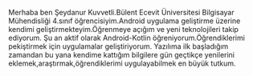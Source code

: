 
Merhaba ben Şeydanur Kuvvetli.Bülent Ecevit Üniversitesi Bilgisayar Mühendisliği 4.sınıf öğrencisiyim.Android uygulama geliştirme üzerine kendimi geliştirmekteyim.Öğrenmeye açığım ve yeni teknolojileri takip ediyorum.
Şu an aktif olarak Android-Kotlin öğreniyorum.Öğrendiklerimi pekiştirmek için uygulamalar geliştiriyorum.
Yazılıma ilk başladığım zamandan bu yana kendime kattığım bilgilere gün geçtikçe yenilerini eklemek,araştırmak,öğrendiklerimi uygulayabilmek en büyük tutkum.
<!--
**seydanurkuvvetli/seydanurkuvvetli** is a ✨ _special_ ✨ repository because its `README.md` (this file) appears on your GitHub profile.

Here are some ideas to get you started:

- 🔭 I’m currently working on ...
- 🌱 I’m currently learning ...
- 👯 I’m looking to collaborate on ...
- 🤔 I’m looking for help with ...
- 💬 Ask me about ...
- 📫 How to reach me: ...
- 😄 Pronouns: ...
- ⚡ Fun fact: ...
-->
